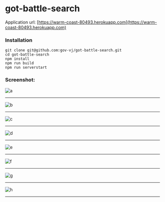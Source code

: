 # got-battle-search

Application url: [https://warm-coast-80493.herokuapp.com](https://warm-coast-80493.herokuapp.com)

### Installation
```
git clone git@github.com:gov-vj/got-battle-search.git
cd got-battle-search
npm install
npm run build
npm run serverstart
```

### Screenshot:

![a](/screenshot/a.png)
***
![b](/screenshot/b.png)
***
![c](/screenshot/c.png)
***
![d](/screenshot/d.png)
***
![e](/screenshot/e.png)
***
![f](/screenshot/f.png)
***
![g](/screenshot/g.png)
***
![h](/screenshot/h.png)
***
